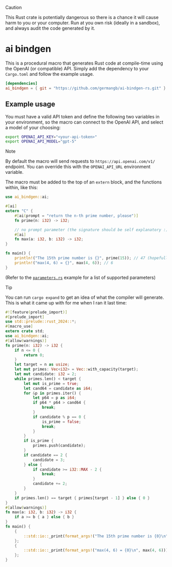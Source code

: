 > [!CAUTION]
> This Rust crate is potentially dangerous so there is a chance it will cause harm to you or your computer. Run at you own risk (ideally in a sandbox), and always audit the code generated by it.

# ai bindgen

This is a procedural macro that generates Rust code at compile-time using the OpenAI (or compatible) API. Simply add the dependency to your `Cargo.toml` and follow the example usage.

```toml
[dependencies]
ai_bindgen = { git = "https://github.com/germangb/ai-bindgen-rs.git" }
```

## Example usage

You must have a valid API token and define the following two variables in your environment, so the macro can connect to the OpenAI API, and select a model of your choosing:

```bash
export OPENAI_API_KEY="<your-api-token>"
export OPENAI_API_MODEL="gpt-5"
```

> [!NOTE]
> By default the macro will send requests  to `https://api.openai.com/v1/` endpoint. You can override this with the `OPENAI_API_URL` environment variable.

The macro must be added to the top of an `extern` block, and the functions within, like this:

```rust
use ai_bindgen::ai;

#[ai]
extern "C" {
    #[ai(prompt = "return the n-th prime number, please")]
    fn prime(n: i32) -> i32;

    // no prompt parameter (the signature should be self explanatory :)
    #[ai]
    fn max(a: i32, b: i32) -> i32;
}

fn main() {
    println!("The 15th prime number is {}", prime(15)); // 47 (hopefully)
    println!("max(4, 6) = {}", max(4, 6)); // 6
}
```

(Refer to the [`parameters.rs`](examples/parameters.rs) example for a list of supported parameters)

> [!TIP]
> You can run `cargo expand` to get an idea of what the compiler will generate. This is what it came up with for me when I ran it last time:
>
> ```rust
> #![feature(prelude_import)]
> #[prelude_import]
> use std::prelude::rust_2024::*;
> #[macro_use]
> extern crate std;
> use ai_bindgen::ai;
> #[allow(warnings)]
> fn prime(n: i32) -> i32 {
>     if n <= 0 {
>         return 0;
>     }
>     let target = n as usize;
>     let mut primes: Vec<i32> = Vec::with_capacity(target);
>     let mut candidate: i32 = 2;
>     while primes.len() < target {
>         let mut is_prime = true;
>         let cand64 = candidate as i64;
>         for &p in primes.iter() {
>             let p64 = p as i64;
>             if p64 * p64 > cand64 {
>                 break;
>             }
>             if candidate % p == 0 {
>                 is_prime = false;
>                 break;
>             }
>         }
>         if is_prime {
>             primes.push(candidate);
>         }
>         if candidate == 2 {
>             candidate = 3;
>         } else {
>             if candidate >= i32::MAX - 2 {
>                 break;
>             }
>             candidate += 2;
>         }
>     }
>     if primes.len() == target { primes[target - 1] } else { 0 }
> }
> #[allow(warnings)]
> fn max(a: i32, b: i32) -> i32 {
>     if a >= b { a } else { b }
> }
> fn main() {
>     {
>         ::std::io::_print(format_args!("The 15th prime number is {0}\n", prime(15)));
>     };
>     {
>         ::std::io::_print(format_args!("max(4, 6) = {0}\n", max(4, 6)));
>     };
> }
> ```
